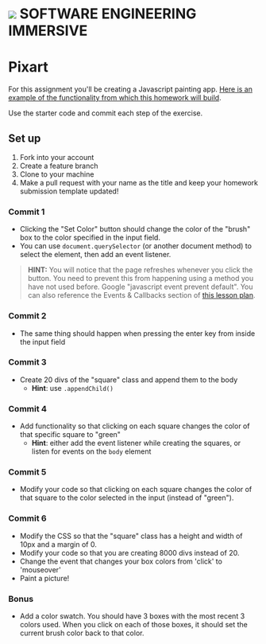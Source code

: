 # ![](https://ga-dash.s3.amazonaws.com/production/assets/logo-9f88ae6c9c3871690e33280fcf557f33.png)  SOFTWARE ENGINEERING IMMERSIVE

# Pixart

For this assignment you'll be creating a Javascript painting app. [Here is an example of the functionality from which this homework will build](http://ga-wdi-exercises.github.io/pixart_js/).

Use the starter code and commit each step of the exercise.

## Set up
1. Fork into your account
1. Create a feature branch
1. Clone to your machine
1. Make a pull request with your name as the title and keep your homework submission template updated!

### Commit 1

* Clicking the "Set Color" button should change the color of the "brush" box to the color specified in the input field.
* You can use `document.querySelector` (or another document method) to select the element, then add an event listener.

> **HINT:** You will notice that the page refreshes whenever you click the button. You need to prevent this from happening using a method you have not used before. Google "javascript event prevent default". You can also reference the Events & Callbacks section of [this lesson plan](https://git.generalassemb.ly/sei-nyc-blizzard/js-events-lesson).

### Commit 2

* The same thing should happen when pressing the enter key from inside the input field

### Commit 3

* Create 20 divs of the "square" class and append them to the body
  * **Hint**: use `.appendChild()`

### Commit 4

* Add functionality so that clicking on each square changes the color of that specific square to "green"
  * **Hint**: either add the event listener while creating the squares, or listen for events on the `body` element

### Commit 5

* Modify your code so that clicking on each square changes the color of that square to the color selected in the input (instead of "green").

### Commit 6

* Modify the CSS so that the "square" class has a height and width of 10px and a margin of 0.
* Modify your code so that you are creating 8000 divs instead of 20.
* Change the event that changes your box colors from 'click' to 'mouseover'
* Paint a picture!

### Bonus

* Add a color swatch. You should have 3 boxes with the most recent 3 colors used. When you click on each of those boxes, it should set the current brush color back to that color.
